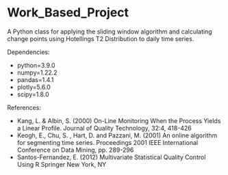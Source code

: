 # Work_Based_Project

A Python class for applying the sliding window algorithm and calculating change points using Hotellings T2 Distribution to daily time series.

Dependencies:

* python=3.9.0
* numpy=1.22.2
* pandas=1.4.1
* plotly=5.6.0
* scipy=1.8.0

References:

* Kang, L. & Albin, S. (2000) On-Line Monitoring When the Process Yields a Linear Profile. Journal of Quality Technology, 32:4, 418-426
* Keogh, E., Chu, S. , Hart, D. and Pazzani, M. (2001) An online algorithm for segmenting time series. Proceedings 2001 IEEE International Conference on Data Mining, pp. 289-296
* Santos-Fernandez, E. (2012) Multivariate Statistical Quality Control Using R Springer New York, NY
